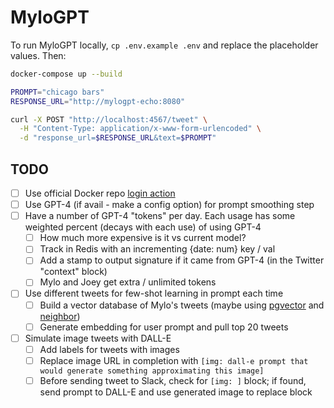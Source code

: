 # MyloGPT
To run MyloGPT locally, `cp .env.example .env` and replace the placeholder values. Then:

```bash
docker-compose up --build
```

```bash
PROMPT="chicago bars"
RESPONSE_URL="http://mylogpt-echo:8080"

curl -X POST "http://localhost:4567/tweet" \
  -H "Content-Type: application/x-www-form-urlencoded" \
  -d "response_url=$RESPONSE_URL&text=$PROMPT"
```

## TODO
* [ ] Use official Docker repo [login action](https://github.com/docker/login-action)
* [ ] Use GPT-4 (if avail - make a config option) for prompt smoothing step
* [ ] Have a number of GPT-4 "tokens" per day. Each usage has some weighted percent (decays with each use) of using GPT-4
  * [ ] How much more expensive is it vs current model?
  * [ ] Track in Redis with an incrementing {date: num} key / val
  * [ ] Add a stamp to output signature if it came from GPT-4 (in the Twitter "context" block)
  * [ ] Mylo and Joey get extra / unlimited tokens
* [ ] Use different tweets for few-shot learning in prompt each time
  * [ ] Build a vector database of Mylo's tweets (maybe using [pgvector](https://github.com/pgvector/pgvector) and [neighbor](https://github.com/ankane/neighbor))
  * [ ] Generate embedding for user prompt and pull top 20 tweets
* [ ] Simulate image tweets with DALL-E
  * [ ] Add labels for tweets with images
  * [ ] Replace image URL in completion with `[img: dall-e prompt that would generate something approximating this image]`
  * [ ] Before sending tweet to Slack, check for `[img: ]` block; if found, send prompt to DALL-E and use generated image to replace block
